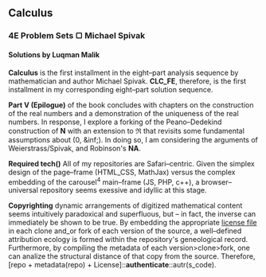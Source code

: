 ## Calculus
### 4E Problem Sets &#9634; Michael Spivak
#### Solutions by Luqman Malik

__Calculus__ is the first installment in the eight–part analysis sequence by mathematician and author Michael Spivak. __CLC_FE__, therefore, is the first installment in my corresponding eight–part solution sequence.

__Part V (Epilogue)__ of the book concludes with chapters on the construction of the real numbers and a demonstration of the uniqueness of the real numbers. In response, I explore a forking of the Peano–Dedekind construction of **N** with an extension to **&real;** that revisits some fundamental assumptions about (0, &inf;). In doing so, I am considering the arguments of Weierstrass/Spivak, and Robinson's **NA**.

__Required tech()__ All of my repositories are Safari–centric. Given the simplex design of the page–frame (HTML_CSS, MathJax) versus the complex embedding of the carousel<sup>4</sup> main–frame (JS, PHP, c++), a browser–universal repository seems exessive and idyllic at this stage.

**Copyrighting** dynamic arrangements of digitized mathematical content seems intuitively paradoxical and superfluous, but – in fact, the inverse can immediately be shown to be true. By embedding the appropriate [license file](https://choosealicense.com "OSL") in each clone and_or fork of each version of the source, a well–defined attribution ecology is formed within the repository's geneological record. Furthermore, by compiling the metadata of each version>clone>fork, one can analize the structural distance of that copy from the source. Therefore, [repo + metadata(repo) + License]::**authenticate**::autr(s_code).
